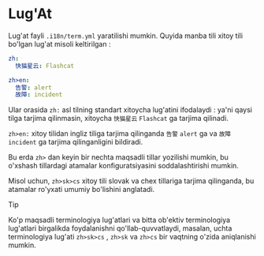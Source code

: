 # Lug'At

Lug'at fayli `.i18n/term.yml` yaratilishi mumkin. Quyida manba tili xitoy tili bo'lgan lug'at misoli keltirilgan :

```yml
zh:
  快猫星云: Flashcat

zh>en:
  告警: alert
  故障: incident
```

Ular orasida `zh:` asl tilning standart xitoycha lug'atini ifodalaydi : ya'ni qaysi tilga tarjima qilinmasin, xitoycha `快猫星云` `Flashcat` ga tarjima qilinadi.

`zh>en:` xitoy tilidan ingliz tiliga tarjima qilinganda `告警` `alert` ga va `故障` `incident` ga tarjima qilinganligini bildiradi.

Bu erda `zh>` dan keyin bir nechta maqsadli tillar yozilishi mumkin, bu o'xshash tillardagi atamalar konfiguratsiyasini soddalashtirishi mumkin.

Misol uchun, `zh>sk>cs` xitoy tili slovak va chex tillariga tarjima qilinganda, bu atamalar ro'yxati umumiy bo'lishini anglatadi.

> [!TIP]
> Ko'p maqsadli terminologiya lug'atlari va bitta ob'ektiv terminologiya lug'atlari birgalikda foydalanishni qo'llab-quvvatlaydi, masalan, uchta terminologiya lug'ati `zh>sk>cs` , `zh>sk` va `zh>cs` bir vaqtning o'zida aniqlanishi mumkin.